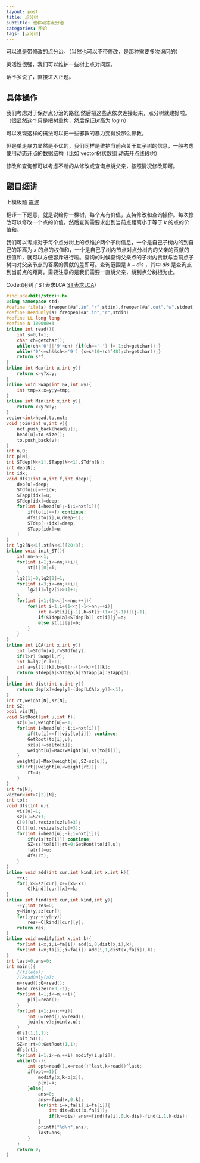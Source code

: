 ```yaml
---
layout: post
title: 点分树
subtitle: 也称动态点分治
categories: 图论
tags: [点分树]
---
```


可以说是带修改的点分治。（当然也可以不带修改，是那种需要多次询问的）

灵活性很强，我们可以维护一些树上点对问题。

话不多说了，直接进入正题。

## 具体操作

我们考虑对于保存点分治的路径,然后把这些点依次连接起来，点分树就建好啦。（很显然这个只是把树重构，然后保证树高为 $log\ n$）

可以发现这样的搞法可以把一些邪教的暴力变得没那么邪教。

但是单走暴力显然是不优的，我们同样是维护当前点关于其子树的信息，一般考虑使用动态开点的数据结构（比如 vector树状数组 动态开点线段树）

修改和查询都可以考虑不断的从修改或查询点跳父亲，按照情况修改即可。

## 题目细讲

上模板题 [震波](https://www.luogu.com.cn/problem/P6329)

翻译一下题意，就是说给你一棵树，每个点有价值，支持修改和查询操作。每次修改可以修改一个点的价值。然后查询需要求出到当前点距离小于等于 $k$ 的点的价值和。

我们可以考虑对于每个点分树上的点维护两个子树信息，一个是自己子树内的到自己的距离为 $x$ 的点的权值和，一个是自己子树内节点对点分树内的父亲的贡献的权值和，就可以方便容斥进行啦。查询的时候查询父亲点的子树内贡献与当前点子树内对父亲节点的答案的贡献的差即可。查询范围是 $k-dis$ ，其中 $dis$ 是查询点到当前点的距离。需要注意的是我们需要一直跳父亲，跳到点分树根为止。

Code:(用到了ST表求LCA [ST表求LCA](https://cbdsopa.github.io/%E5%9B%BE%E8%AE%BA/2022/02/12/st%E8%A1%A8-LCA.html))
```cpp
#include<bits/stdc++.h>
using namespace std;
#define file(a) freopen(#a".in","r",stdin),freopen(#a".out","w",stdout)
#define ReadOnly(a) freopen(#a".in","r",stdin)
#define LL long long
#define N 100000+3
inline int read(){
	int s=0,f=1;
	char ch=getchar();
	while(ch<'0'||'9'<ch) {if(ch=='-') f=-1;ch=getchar();}
	while('0'<=ch&&ch<='9') {s=s*10+(ch^48);ch=getchar();}
	return s*f;
}
inline int Max(int x,int y){
	return x>y?x:y;
}
inline void Swap(int &x,int &y){
	int tmp=x;x=y;y=tmp;
}
inline int Min(int x,int y){
	return x<y?x:y;
}
vector<int>head,to,nxt;
void join(int u,int v){
	nxt.push_back(head[u]);
	head[u]=to.size();
	to.push_back(v);
}
int n,Q;
int p[N];
int STdep[N<<1],STapp[N<<1],STdfn[N];
int dep[N];
int idx;
void dfs1(int u,int f,int deep){
	dep[u]=deep;
	STdfn[u]=++idx;
	STapp[idx]=u;
	STdep[idx]=deep;
	for(int i=head[u];~i;i=nxt[i]){
		if(to[i]==f) continue;
		dfs1(to[i],u,deep+1);
		STdep[++idx]=deep;
		STapp[idx]=u;	
	}
}
int lg2[N<<1],st[N<<1][20+3];
inline void init_ST(){
	int nn=n<<1;
	for(int i=1;i<=nn;++i){
		st[i][0]=i;
	}
	lg2[1]=0;lg2[2]=1;
	for(int i=3;i<=nn;++i){
		lg2[i]=lg2[i>>1]+1;
	}
	for(int j=1;(1<<j)<=nn;++j){
		for(int i=1;i+(1<<j)-1<=nn;++i){
			int a=st[i][j-1],b=st[i+(1<<(j-1))][j-1];
			if(STdep[a]<STdep[b]) st[i][j]=a;
			else st[i][j]=b;
		}
	}
}
inline int LCA(int x,int y){
	int l=STdfn[x],r=STdfn[y];
	if(l>r) Swap(l,r);
	int k=lg2[r-l+1];
	int a=st[l][k],b=st[r-(1<<k)+1][k];
	return STdep[a]<STdep[b]?STapp[a]:STapp[b];
}
inline int dist(int x,int y){
	return dep[x]+dep[y]-(dep[LCA(x,y)]<<1);
}
int rt,weight[N],sz[N];
int SZ;
bool vis[N];
void GetRoot(int u,int f){
	sz[u]=1;weight[u]=-1;
	for(int i=head[u];~i;i=nxt[i]){
		if(to[i]==f||vis[to[i]]) continue;
		GetRoot(to[i],u);
		sz[u]+=sz[to[i]];
		weight[u]=Max(weight[u],sz[to[i]]);
	}
	weight[u]=Max(weight[u],SZ-sz[u]);
	if(!rt||weight[u]<weight[rt]){
		rt=u;
	}
}
int fa[N];
vector<int>C[2][N];
int tot;
void dfs(int u){
	vis[u]=1;
	sz[u]=SZ+1;
	C[0][u].resize(sz[u]+3);
	C[1][u].resize(sz[u]+3);
	for(int i=head[u];~i;i=nxt[i]){
		if(vis[to[i]]) continue;
		SZ=sz[to[i]];rt=0;GetRoot(to[i],u);
		fa[rt]=u;
		dfs(rt);
	}
}
inline void add(int cur,int kind,int x,int k){
	++x;
	for(;x<=sz[cur];x+=(x&-x)) 
		C[kind][cur][x]+=k;
}
inline int find(int cur,int kind,int y){
	++y;int res=0;
	y=Min(y,sz[cur]);
	for(;y;y-=(y&-y))
		res+=C[kind][cur][y];
	return res;
}
inline void modify(int x,int k){
	for(int i=x;i;i=fa[i]) add(i,0,dist(x,i),k);
	for(int i=x;fa[i];i=fa[i]) add(i,1,dist(x,fa[i]),k);
}
int last=0,ans=0;
int main(){
	//file(a);
	//ReadOnly(a);
	n=read();Q=read();
	head.resize(n+3,-1);
	for(int i=1;i<=n;++i){
		p[i]=read();
	}
	for(int i=1;i<n;++i){
		int u=read(),v=read();
		join(u,v);join(v,u);
	}
	dfs1(1,1,1);
	init_ST();
	SZ=n;rt=0;GetRoot(1,1);
	dfs(rt);
	for(int i=1;i<=n;++i) modify(i,p[i]);
	while(Q--){
		int opt=read(),x=read()^last,k=read()^last;
		if(opt==1){
			modify(x,k-p[x]);
			p[x]=k;
		}else{
			ans=0;
			ans+=find(x,0,k);
			for(int i=x;fa[i];i=fa[i]){
				int dis=dist(x,fa[i]);
				if(k>=dis) ans+=find(fa[i],0,k-dis)-find(i,1,k-dis);
			}
			printf("%d\n",ans);
			last=ans;
		}
	}
	return 0;
}
```
